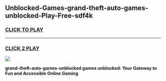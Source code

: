 
## Unblocked-Games-grand-theft-auto-games-unblocked-Play-Free-sdf4k
<h3>
<a href="https://premium76.site?title=grand-theft-auto-games-unblocked&ref=10A">CLICK TO PLAY</a></h3>
<hr>

<h3>
<a href="https://premium76.site?title=grand-theft-auto-games-unblocked&ref=10A">CLICK 2 PLAY</a>
  
</h3>

<a href="https://premium76.site?title=grand-theft-auto-games-unblocked&ref=10A"><img src="https://clearcache.store/games.png"></a>


**grand-theft-auto-games-unblocked games unblocked: Your Gateway to Fun and Accessible Online Gaming**
